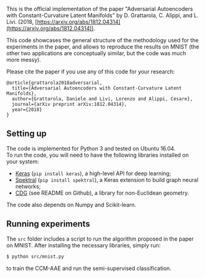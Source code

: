 This is the official implementation of the paper "Adversarial Autoencoders with Constant-Curvature Latent Manifolds" by D. Grattarola, C. Alippi, and L. Livi. (2018, [https://arxiv.org/abs/1812.04314](https://arxiv.org/abs/1812.04314)).  

This code showcases the general structure of the methodology used for the experiments in the paper, and allows to reproduce the results on MNIST (the other two applications are conceptually similar, but the code was much more messy). 

Please cite the paper if you use any of this code for your research:   

```
@article{grattarola2018adversarial,
  title={Adversarial Autoencoders with Constant-Curvature Latent Manifolds},
  author={Grattarola, Daniele and Livi, Lorenzo and Alippi, Cesare},
  journal={arXiv preprint arXiv:1812.04314},
  year={2018}
}
```

## Setting up

The code is implemented for Python 3 and tested on Ubuntu 16.04.  
To run the code, you will need to have the following libraries installed on your system:

- [Keras](https://keras.io/) (`pip install keras`), a high-level API for deep learning;
- [Spektral](https://danielegrattarola.github.io/spektral/) (`pip install spektral`), a Keras extension to build graph neural networks;
- [CDG](https://github.com/dan-zam/cdg) (see README on Github), a library for non-Euclidean geometry. 

The code also depends on Numpy and Scikit-learn.  

## Running experiments

The `src` folder includes a script to run the algorithm proposed in the paper on MNIST. 
After installing the necessary libraries, simply run: 
```bash
$ python src/mnist.py
```
to train the CCM-AAE and run the semi-supervised classification.

